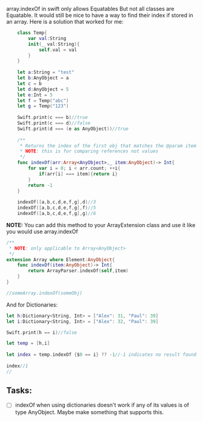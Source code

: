 array.indexOf in swift only allows Equatables<!--more--> But not all classes are Equatable. It would still be nice to have a way to find their index if stored in an array. Here is a solution that worked for me:

```swift
    class Temp{
        var val:String
        init(_ val:String){
            self.val = val
        }
    }
    
    let a:String = "test"
    let b:AnyObject = a
    let c = b
    let d:AnyObject = 5
    let e:Int = 5
    let f = Temp("abc")
    let g = Temp("123")
    
    Swift.print(c === b)//true
    Swift.print(c === d)//false
    Swift.print(d === (e as AnyObject))//true
    
    /**
     * Returns the index of the first obj that matches the @param item in the @param arr
     * NOTE: this is for comparing references not values
     */
    func indexOf(arr:Array<AnyObject>,_ item:AnyObject)-> Int{
        for var i = 0; i < arr.count; ++i{
            if(arr[i] === item){return i}
        }
        return -1
    }
    
    indexOf([a,b,c,d,e,f,g],d)//3
    indexOf([a,b,c,d,e,f,g],f)//5
    indexOf([a,b,c,d,e,f,g],g)//6
```

**NOTE:** You can add this method to your ArrayExtension class and use it like you would use array.indexOf 

```swift
/**
 * NOTE: only applicable to Array<AnyObject>
 */
extension Array where Element:AnyObject{
    func indexOf(item:AnyObject)-> Int{
        return ArrayParser.indexOf(self,item)
    }
}

//someArray.indexOf(someObj)
```


And for Dictionaries:


```swift
let h:Dictionary<String, Int> = ["Alex": 31, "Paul": 39]
let i:Dictionary<String, Int> = ["Alex": 32, "Paul": 39]

Swift.print(h == i)//false

let temp = [h,i]
    
let index = temp.indexOf {$0 == i} ?? -1//-1 indicates no result found
    
index//1
//
```

## Tasks:
- [ ] indexOf when using dictionaries doesn't work if any of its values is of type AnyObject. Maybe make something that supports this.